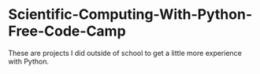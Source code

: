 # Scientific-Computing-With-Python-Free-Code-Camp
These are projects I did outside of school to get a little more experience with Python.
